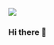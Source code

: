 [![](https://img.shields.io/badge/LinkedIn-0077B5?style=for-the-badge&logo=linkedin&logoColor=white)](https://www.linkedin.com/in/emmanuel-duffaut)

### Hi there 👋